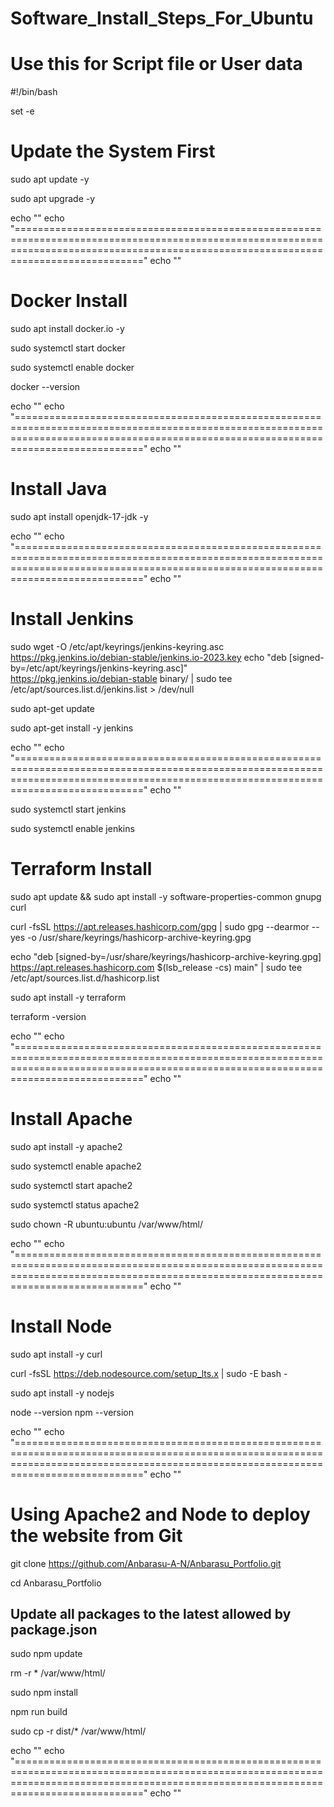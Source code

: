 # Software_Install_Steps_For_Ubuntu


# Use this for Script file or User data
#!/bin/bash 

set -e

# Update the System First

sudo apt update -y

sudo apt upgrade -y

echo ""
echo "========================================================================================================================================================================================"
echo ""


# Docker Install

sudo apt install docker.io -y

sudo systemctl start docker

sudo systemctl enable docker

docker --version

echo ""
echo "========================================================================================================================================================================================"
echo ""


# Install Java

sudo apt install openjdk-17-jdk -y

echo ""
echo "========================================================================================================================================================================================"
echo ""

# Install Jenkins

sudo wget -O /etc/apt/keyrings/jenkins-keyring.asc \
  https://pkg.jenkins.io/debian-stable/jenkins.io-2023.key
echo "deb [signed-by=/etc/apt/keyrings/jenkins-keyring.asc]" \
  https://pkg.jenkins.io/debian-stable binary/ | sudo tee \
  /etc/apt/sources.list.d/jenkins.list > /dev/null

sudo apt-get update

sudo apt-get install -y jenkins

echo ""
echo "========================================================================================================================================================================================"
echo ""

sudo systemctl start jenkins

sudo systemctl enable jenkins


# Terraform Install

sudo apt update && sudo apt install -y software-properties-common gnupg curl

curl -fsSL https://apt.releases.hashicorp.com/gpg | sudo gpg --dearmor --yes -o /usr/share/keyrings/hashicorp-archive-keyring.gpg


echo "deb [signed-by=/usr/share/keyrings/hashicorp-archive-keyring.gpg] https://apt.releases.hashicorp.com $(lsb_release -cs) main" | sudo tee /etc/apt/sources.list.d/hashicorp.list

sudo apt install -y terraform

terraform -version

echo ""
echo "========================================================================================================================================================================================"
echo ""

# Install Apache
sudo apt install -y apache2

sudo systemctl enable apache2

sudo systemctl start apache2

sudo systemctl status apache2

sudo chown -R ubuntu:ubuntu /var/www/html/

echo ""
echo "========================================================================================================================================================================================"
echo ""


# Install Node

sudo apt install -y curl

curl -fsSL https://deb.nodesource.com/setup_lts.x | sudo -E bash -

sudo apt install -y nodejs

node --version
npm --version

echo ""
echo "========================================================================================================================================================================================"
echo ""

# Using Apache2 and Node to deploy the website from Git
git clone https://github.com/Anbarasu-A-N/Anbarasu_Portfolio.git

cd Anbarasu_Portfolio
## Update all packages to the latest allowed by package.json
sudo npm update

rm -r * /var/www/html/

sudo npm install

npm run build

sudo cp -r dist/* /var/www/html/

echo ""
echo "========================================================================================================================================================================================"
echo ""




